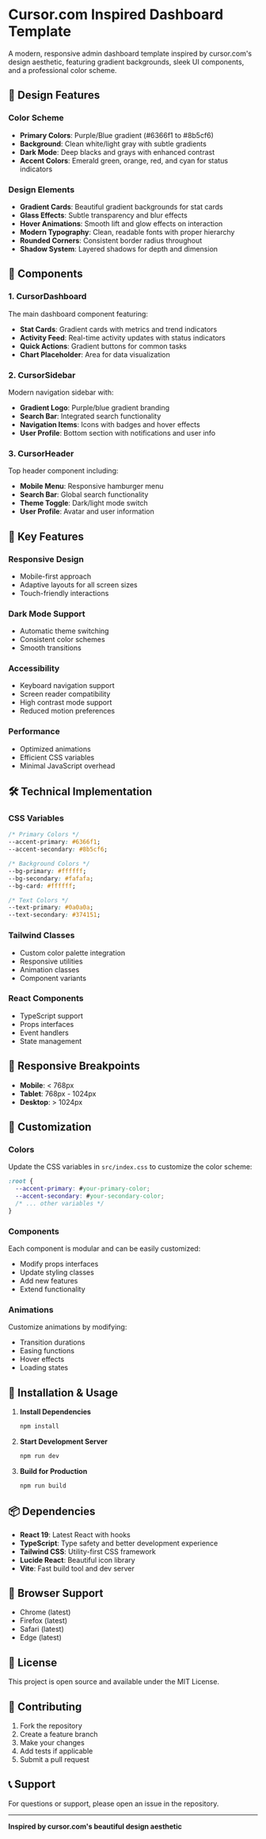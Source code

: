 # Cursor.com Inspired Dashboard Template

A modern, responsive admin dashboard template inspired by cursor.com's design aesthetic, featuring gradient backgrounds, sleek UI components, and a professional color scheme.

## 🎨 Design Features

### Color Scheme
- **Primary Colors**: Purple/Blue gradient (#6366f1 to #8b5cf6)
- **Background**: Clean white/light gray with subtle gradients
- **Dark Mode**: Deep blacks and grays with enhanced contrast
- **Accent Colors**: Emerald green, orange, red, and cyan for status indicators

### Design Elements
- **Gradient Cards**: Beautiful gradient backgrounds for stat cards
- **Glass Effects**: Subtle transparency and blur effects
- **Hover Animations**: Smooth lift and glow effects on interaction
- **Modern Typography**: Clean, readable fonts with proper hierarchy
- **Rounded Corners**: Consistent border radius throughout
- **Shadow System**: Layered shadows for depth and dimension

## 🚀 Components

### 1. CursorDashboard
The main dashboard component featuring:
- **Stat Cards**: Gradient cards with metrics and trend indicators
- **Activity Feed**: Real-time activity updates with status indicators
- **Quick Actions**: Gradient buttons for common tasks
- **Chart Placeholder**: Area for data visualization

### 2. CursorSidebar
Modern navigation sidebar with:
- **Gradient Logo**: Purple/blue gradient branding
- **Search Bar**: Integrated search functionality
- **Navigation Items**: Icons with badges and hover effects
- **User Profile**: Bottom section with notifications and user info

### 3. CursorHeader
Top header component including:
- **Mobile Menu**: Responsive hamburger menu
- **Search Bar**: Global search functionality
- **Theme Toggle**: Dark/light mode switch
- **User Profile**: Avatar and user information

## 🎯 Key Features

### Responsive Design
- Mobile-first approach
- Adaptive layouts for all screen sizes
- Touch-friendly interactions

### Dark Mode Support
- Automatic theme switching
- Consistent color schemes
- Smooth transitions

### Accessibility
- Keyboard navigation support
- Screen reader compatibility
- High contrast mode support
- Reduced motion preferences

### Performance
- Optimized animations
- Efficient CSS variables
- Minimal JavaScript overhead

## 🛠️ Technical Implementation

### CSS Variables
```css
/* Primary Colors */
--accent-primary: #6366f1;
--accent-secondary: #8b5cf6;

/* Background Colors */
--bg-primary: #ffffff;
--bg-secondary: #fafafa;
--bg-card: #ffffff;

/* Text Colors */
--text-primary: #0a0a0a;
--text-secondary: #374151;
```

### Tailwind Classes
- Custom color palette integration
- Responsive utilities
- Animation classes
- Component variants

### React Components
- TypeScript support
- Props interfaces
- Event handlers
- State management

## 📱 Responsive Breakpoints

- **Mobile**: < 768px
- **Tablet**: 768px - 1024px
- **Desktop**: > 1024px

## 🎨 Customization

### Colors
Update the CSS variables in `src/index.css` to customize the color scheme:

```css
:root {
  --accent-primary: #your-primary-color;
  --accent-secondary: #your-secondary-color;
  /* ... other variables */
}
```

### Components
Each component is modular and can be easily customized:
- Modify props interfaces
- Update styling classes
- Add new features
- Extend functionality

### Animations
Customize animations by modifying:
- Transition durations
- Easing functions
- Hover effects
- Loading states

## 🔧 Installation & Usage

1. **Install Dependencies**
   ```bash
   npm install
   ```

2. **Start Development Server**
   ```bash
   npm run dev
   ```

3. **Build for Production**
   ```bash
   npm run build
   ```

## 📦 Dependencies

- **React 19**: Latest React with hooks
- **TypeScript**: Type safety and better development experience
- **Tailwind CSS**: Utility-first CSS framework
- **Lucide React**: Beautiful icon library
- **Vite**: Fast build tool and dev server

## 🎯 Browser Support

- Chrome (latest)
- Firefox (latest)
- Safari (latest)
- Edge (latest)

## 📄 License

This project is open source and available under the MIT License.

## 🤝 Contributing

1. Fork the repository
2. Create a feature branch
3. Make your changes
4. Add tests if applicable
5. Submit a pull request

## 📞 Support

For questions or support, please open an issue in the repository.

---

**Inspired by cursor.com's beautiful design aesthetic**
